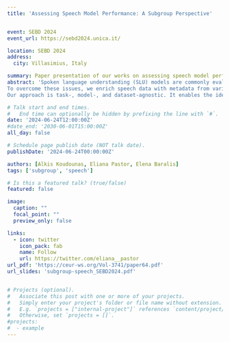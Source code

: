 ```yaml
---
title: 'Assessing Speech Model Performance: A Subgroup Perspective'


event: SEBD 2024
event_url: https://sebd2024.unica.it/

location: SEBD 2024
address:
  city: Villasimius, Italy

summary: Paper presentation of our works on assessing speech model performance 
abstract: 'Spoken language understanding (SLU) models are commonly evaluated based on overall performance or predefined subgroups, often overlooking the potential insights gained from more comprehensive subgroup analyses. Conducting a more thorough analysis at the subgroup level can reveal valuable insights into the variations in speech system performance across different subgroups. Yet, identifying interpretable subgroups in raw speech data poses inherent challenges. 
To overcome these issues, we enrich speech data with metadata from various domains. We consider, when available, speaker demographics like gender, age, and origin country. We also incorporate taskrelated features, such as a specific intent or emotion associated with an utterance. Finally, we extract signal-related metadata, including speaking rate, signal-to-noise ratio, number of words, and number of pauses. Including these features, extracted directly from the raw signal, is crucial in capturing fine-grained nuances that may impact model performance. By combining these metadata, we identify human-understandable subgroups in which speech models exhibit performance significantly better or worse than the average. 
Our approach is task-, model-, and dataset-agnostic. It enables the identification of intra- and crossmodel performance gaps, highlighting disparities among different models. We validate our methodology across three tasks (intent classification, automatic speech recognition, and emotion recognition), three datasets, and one speech model with different sizes, providing nuanced insights into model assessments. We further propose leveraging this approach to guide a data acquisition strategy for improved and fairer models. The experimental results demonstrate that our approach leads to substantial performance improvements and significant reductions in performance disparities, all achieved with reduced data and costs compared to random and clustering-based acquisition techniques'

# Talk start and end times.
#   End time can optionally be hidden by prefixing the line with `#`.
date: '2024-06-24T12:00:00Z'
#date_end: '2030-06-01T15:00:00Z'
all_day: false

# Schedule page publish date (NOT talk date).
publishDate: '2024-06-24T00:00:00Z'

authors: [Alkis Koudounas, Eliana Pastor, Elena Baralis]
tags: ['subgroup', 'speech']

# Is this a featured talk? (true/false)
featured: false

image:
  caption: ""
  focal_point: ""
  preview_only: false

links:
  - icon: twitter
    icon_pack: fab
    name: Follow
    url: https://twitter.com/eliana__pastor
url_pdf: 'https://ceur-ws.org/Vol-3741/paper64.pdf'
url_slides: 'subgroup-speech_SEBD2024.pdf'


# Projects (optional).
#   Associate this post with one or more of your projects.
#   Simply enter your project's folder or file name without extension.
#   E.g. `projects = ["internal-project"]` references `content/project/deep-learning/index.md`.
#   Otherwise, set `projects = []`.
#projects:
#  - example
---
```

